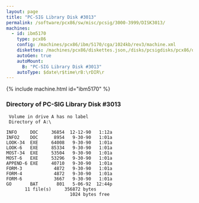 ```yaml
---
layout: page
title: "PC-SIG Library Disk #3013"
permalink: /software/pcx86/sw/misc/pcsig/3000-3999/DISK3013/
machines:
  - id: ibm5170
    type: pcx86
    config: /machines/pcx86/ibm/5170/cga/1024kb/rev3/machine.xml
    diskettes: /machines/pcx86/diskettes.json,/disks/pcsigdisks/pcx86/diskettes.json
    autoGen: true
    autoMount:
      B: "PC-SIG Library Disk #3013"
    autoType: $date\r$time\rB:\rDIR\r
---
```


{% include machine.html id="ibm5170" %}

### Directory of PC-SIG Library Disk #3013

     Volume in drive A has no label
     Directory of A:\

    INFO     DOC     36854  12-12-90   1:12a
    INFO2    DOC      8954   9-30-90   1:01a
    LOOK-34  EXE     64008   9-30-90   1:01a
    LOOK-6   EXE     85334   9-30-90   1:01a
    MOST-34  EXE     53504   9-30-90   1:01a
    MOST-6   EXE     53296   9-30-90   1:01a
    APPEND-6 EXE     40710   9-30-90   1:01a
    FORM-3            4872   9-30-90   1:01a
    FORM-4            4872   9-30-90   1:01a
    FORM-6            3667   9-30-90   1:01a
    GO       BAT       801   5-06-92  12:44p
           11 file(s)     356872 bytes
                            1024 bytes free
